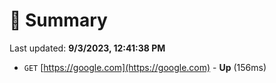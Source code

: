 # 📖 Summary
Last updated: **9/3/2023, 12:41:38 PM**

- `GET` [https://google.com](https://google.com) - **Up** (156ms)
